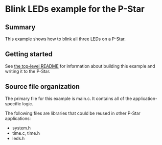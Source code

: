 # Blink LEDs example for the P-Star

## Summary

This example shows how to blink all three LEDs on a P-Star.


## Getting started

See [the top-level README](../README.md) for information about building this
example and writing it to the P-Star.


## Source file organization

The primary file for this example is main.c.  It contains all of the
application-specific logic.

The following files are libraries that could be reused in other P-Star
applications:

- system.h
- time.c, time.h
- leds.h
